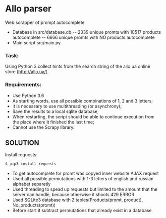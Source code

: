 # Allo parser

Web scrapper of prompt autocomplete

- Database in src/database.db
-- 2339 unique promts with 10517 products autocomplete
-- 6666 unique promts with NO products autocomplete
- Main script src/main.py

### Task:
Using Python 3 collect hints from the search string of the allo.ua online store (http://allo.ua/).

### Requirements:
  - Use Python 3.6
  - As starting words, use all possible combinations of 1, 2 and 3 letters;
  - It is necessary to use multithreading (or asynchrony);
  - Save the results to a local sqlite database;
  - When restarting, the script should be able to continue execution from the place where it finished the last time;
  - Cannot use the Scrapy library.


## SOLUTION
Install requests:
```sh
$ pip3 install requests
```
- To get autocomplete for promt was copyed inner website AJAX request
- Used all possible permutations with 1-3 letters of english and russian alphabet separetly
- Used threading to spead up requests but limited to the amount that the server can handle, because otherwise it shoots 429 ERROR
- Used SQLite3 database with 2 tables(Products(promt, product), No_products(promt))
- Before start it subtract permutations that already exist in a database




